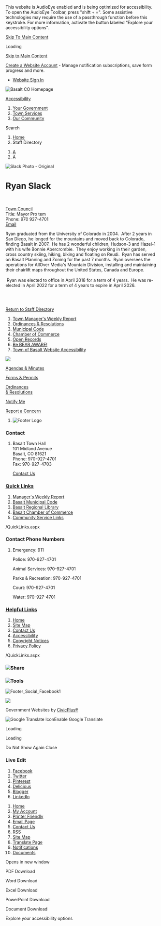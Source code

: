This website is AudioEye enabled and is being optimized for accessibility. To open the AudioEye Toolbar, press "shift + =". Some assistive technologies may require the use of a passthrough function before this keystroke. For more information, activate the button labeled “Explore your accessibility options”.

[Skip To Main Content](https://www.basalt.net/directory.aspx?EID=96%2F)

Loading

[Skip to Main Content](https://www.basalt.net/directory.aspx?EID=96%2F)

[Create a Website Account](https://www.basalt.net/MyAccount/ProfileCreate) - Manage notification subscriptions, save form progress and more.   

- [Website Sign In](https://www.basalt.net/MyAccount)

![Basalt CO Homepage](https://www.basalt.net/ImageRepository/Document?documentID=5894)

[Accessibility](https://www.basalt.net/Accessibility)

1. [Your Government](https://www.basalt.net/487/Your-Government)
2. [Town Services](https://www.basalt.net/488/Town-Services)
3. [Our Community](https://www.basalt.net/489/Our-Community)

Search

1. [Home](https://www.basalt.net)
2. Staff Directory

<!--THE END-->

1. [A](https://www.basalt.net/directory.aspx?EID=96)
2. [A](https://www.basalt.net/directory.aspx?EID=96)

![Slack Photo - Original](https://www.basalt.net/ImageRepository/Document?documentID=2469)

# Ryan Slack

 

[Town Council](https://www.basalt.net/Directory.aspx?DID=11)  
Title: Mayor Pro tem  
Phone: 970 927-4701  
[Email](mailto:ryan.slack@basalt.net)

Ryan graduated from the University of Colorado in 2004.  After 2 years in San Diego, he longed for the mountains and moved back to Colorado, finding Basalt in 2007.  He has 2 wonderful children, Hudson-3 and Hazel-1 with his wife Bonnie Abercrombie.  They enjoy working in their garden, cross country skiing, hiking, biking and floating on Reudi.  Ryan has served on Basalt Planning and Zoning for the past 7 months.  Ryan oversees the operations for AllOver Media's Mountain Division, installing and maintaining their chairlift maps throughout the United States, Canada and Europe.    
   
 Ryan was elected to office in April 2018 for a term of 4 years.  He was re-elected in April 2022 for a term of 4 years to expire in April 2026.    
 

 

[Return to Staff Directory](https://www.basalt.net/Directory.aspx)

1. [Town Manager's Weekly Report](https://www.basalt.net/251/Town-Managers-Weekly-Report)
2. [Ordinances &amp; Resolutions](https://www.basalt.net/324)
3. [Municipal Code](https://library.municode.com/co/basalt/codes/municipal_code)
4. [Chamber of Commerce](https://www.basaltchamber.com)
5. [Open Records](https://www.basalt.net/310/Open-Records)
6. [Be BEAR AWARE!](https://www.basalt.net/339/Be-BEAR-AWARE)
7. [Town of Basalt Website Accessibility](https://www.basalt.net/685/Town-of-Basalt-Website-Accessibility)

![](https://www.basalt.net/ImageRepository/Document?documentID=2527)

[Agendas &amp; Minutes](https://www.basalt.net/agendacenter)

[Forms &amp; Permits](https://www.basalt.net/456/Forms-Permits)

[Ordinances  
&amp; Resolutions](https://www.basalt.net/324/Ordinances-Resolutions)

[Notify Me](https://www.basalt.net/list.aspx)

[Report a Concern](mailto:townhall@basalt.net)

1. ![Footer Logo](https://www.basalt.net/ImageRepository/Document?documentId=5468)

### Contact

1. Basalt Town Hall  
   101 Midland Avenue  
   Basalt, CO 81621  
   Phone: 970-927-4701  
   Fax: 970-927-4703
   
   [Contact Us](https://www.basalt.net/directory.aspx)

### [Quick Links](https://www.basalt.net/QuickLinks.aspx?CID=11%2C38)

1. [Manager's Weekly Report](https://www.basalt.net/251/Town-Managers-Weekly-Report)
2. [Basalt Municipal Code](https://www.municode.com/library/co/basalt/codes/municipal_code)
3. [Basalt Regional Library](https://basaltlibrary.org)
4. [Basalt Chamber of Commerce](https://www.basaltchamber.org)
5. [Community Service Links](https://www.basalt.net/196/Community-Services)

/QuickLinks.aspx

### Contact Phone Numbers

1. Emergency: 911
   
   Police: 970-927-4701
   
   Animal Services: 970-927-4701
   
   Parks &amp; Recreation: 970-927-4701
   
   Court: 970-927-4701
   
   Water: 970-927-4701

### [Helpful Links](https://www.basalt.net/QuickLinks.aspx?CID=40)

1. [Home](https://www.basalt.net)
2. [Site Map](https://www.basalt.net/sitemap)
3. [Contact Us](https://www.basalt.net/directory)
4. [Accessibility](https://www.basalt.net/accessibility)
5. [Copyright Notices](https://www.basalt.net/site/copyright)
6. [Privacy Policy](https://www.basalt.net/privacy)

/QuickLinks.aspx

### ![Share](https://www.basalt.net/ImageRepository/Document?documentID=2541)

### ![Tools](https://www.basalt.net/ImageRepository/Document?documentID=2543)

![Footer_Social_Facebook1](https://www.basalt.net/ImageRepository/Document?documentID=5486)

![](https://www.basalt.net/ImageRepository/Document?documentID=2552)

Government Websites by [CivicPlus®](https://www.civicplus.com)

![Google Translate Icon](https://www.basalt.net/Assets/Images/GoogleTranslate.gif)Enable Google Translate

Loading

Loading

Do Not Show Again Close

### Live Edit

1. [Facebook](https://www.basalt.net/Layout/WidgetShare/ShareLink/Facebook)
2. [Twitter](https://www.basalt.net/Layout/WidgetShare/ShareLink/Twitter)
3. [Pinterest](https://www.basalt.net/Layout/WidgetShare/ShareLink/Pinterest)
4. [Delicious](https://www.basalt.net/Layout/WidgetShare/ShareLink/Delicious)
5. [Blogger](https://www.basalt.net/Layout/WidgetShare/ShareLink/Blogger)
6. [LinkedIn](https://www.basalt.net/Layout/WidgetShare/ShareLink/LinkedIn)

<!--THE END-->

01. [Home](https://www.basalt.net)
02. [My Account](https://www.basalt.net/MyAccount)
03. [Printer Friendly](https://www.basalt.net/directory.aspx?EID=96%2F)
04. [Email Page](https://www.basalt.net/EmailPage)
05. [Contact Us](https://www.basalt.net/directory.aspx)
06. [RSS](https://www.basalt.net/rss.aspx)
07. [Site Map](https://www.basalt.net/SiteMap)
08. [Translate Page](https://www.basalt.net/directory.aspx?EID=96%2F)
09. [Notifications](https://www.basalt.net/list.aspx)
10. [Documents](https://www.basalt.net/DocumentCenter)

Opens in new window

PDF Download

Word Download

Excel Download

PowerPoint Download

Document Download

Explore your accessibility options